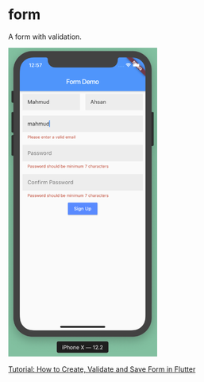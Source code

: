 # form

A form with validation.

<img src='demo.png' width='300' />

[Tutorial: How to Create, Validate and Save Form in Flutter](https://medium.com/level-up-programming/how-to-create-validate-and-save-form-in-flutter-e80b4d2a70a4)
